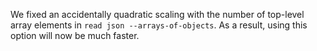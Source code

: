 We fixed an accidentally quadratic scaling with the number of top-level array
elements in `read json --arrays-of-objects`. As a result, using this option will
now be much faster.
